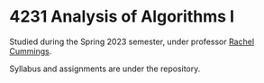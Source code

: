 # 4231 Analysis of Algorithms I

Studied during the Spring 2023 semester, under professor [Rachel Cummings](https://rachelcummings.com).

Syllabus and assignments are under the repository.

